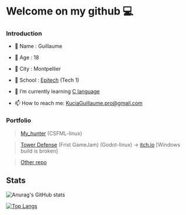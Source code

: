 # Welcome on my github 💻

### Introduction
- 📇 Name : Guillaume
- 👨 Age : 18
- 🌆 City : Montpellier
- 🏢 School : [Epitech](https://www.epitech.eu/) (Tech 1)

- 🌱 I’m currently learning [C language](https://fr.wikipedia.org/wiki/The_C_Programming_Language)
- 📫 How to reach me: [KuciaGuillaume.pro@gmail.com](https://www.google.com/intl/fr/gmail/about/)

### Portfolio
> [My_hunter](https://github.com/KuciaGuillaume/My_hunter--CSFML-) (CSFML-linux)

> [Tower Defense](https://github.com/KuciaGuillaume/GameJam1) (Frist GameJam) (Godot-linux) -> [itch.io](https://amiralhartman.itch.io/towerdefense) [Windows build is broken]

> [Other repo](https://github.com/KuciaGuillaume?tab=repositories)
## Stats
![Anurag's GitHub stats](https://github-readme-stats.vercel.app/api?username=KuciaGuillaume&count_private=true&show_icons=true)

[![Top Langs](https://github-readme-stats.vercel.app/api/top-langs/?username=KuciaGuillaume&layout=compact)](https://github.com/anuraghazra/github-readme-stats)


